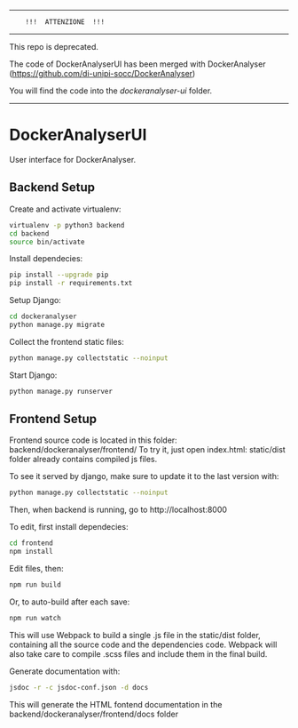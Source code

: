 **********************************************
        !!!  ATTENZIONE  !!!
**************************************
This repo is deprecated.

The code of DockerAnalyserUI has been merged with DockerAnalyser (https://github.com/di-unipi-socc/DockerAnalyser)

You will find the code into the *dockeranalyser-ui* folder.

************************************************

# DockerAnalyserUI

User interface for DockerAnalyser.

## Backend Setup

Create and activate virtualenv:
```sh
virtualenv -p python3 backend
cd backend
source bin/activate
```

Install dependecies:
```sh
pip install --upgrade pip
pip install -r requirements.txt
```

Setup Django:
```sh
cd dockeranalyser
python manage.py migrate
```

Collect the frontend static files:
```sh
python manage.py collectstatic --noinput
```

Start Django:
```sh
python manage.py runserver
```

## Frontend Setup
Frontend source code is located in this folder: backend/dockeranalyser/frontend/
To try it, just open index.html: static/dist folder already contains compiled js files.

To see it served by django, make sure to update it to the last version with:
```sh
python manage.py collectstatic --noinput
```
Then, when backend is running, go to http://localhost:8000


To edit, first install dependecies:
```sh
cd frontend
npm install
```

Edit files, then:
```sh
npm run build
```
Or, to auto-build after each save:
```sh
npm run watch
```
This will use Webpack to build a single .js file in the static/dist folder, containing all the source code and the dependencies code. Webpack will also take care to compile .scss files and include them in the final build.

Generate documentation with:
```sh
jsdoc -r -c jsdoc-conf.json -d docs
```
This will generate the HTML fontend documentation in the backend/dockeranalyser/frontend/docs folder
